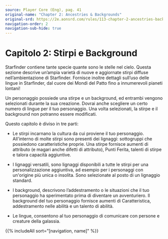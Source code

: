 ```yaml
---
source: Player Core (Eng), pag. 41
original-name: "Chapter 2: Ancestries & Backgrounds"
original-srd: https://2e.aonsrd.com/rules/113-chapter-2-ancestries-backgrounds
navigation-order: 2
navigation-sub-hide: true
---
```


# Capitolo 2: Stirpi e Background

Starfinder contiene tante specie quante sono le stelle nel cielo. Questa sezione
descrive un’ampia varietà di nuove e aggiornate stirpi diffuse
nell’ambientazione di Starfinder. Fornisce inoltre dettagli sull’uso delle
lingue in Starfinder, dal cuore dei Mondi del Patto fino a innumerevoli pianeti
lontani!

Un personaggio possiede una stirpe e un background, ed entrambi vengono
selezionati durante la sua creazione. Dovrai anche scegliere un certo numero di
lingue per il tuo personaggio. Una volta selezionati, la stirpe e il background
non potranno essere modificati.

Questo capitolo è diviso in tre parti:

- Le stirpi incarnano la cultura da cui proviene il tuo personaggio. All’interno
  di molte stirpi sono presenti dei lignaggi: sottogruppi che possiedono
  caratteristiche proprie. Una stirpe fornisce aumenti di attributo (e magari
  anche difetti di attributo), Punti Ferita, talenti di stirpe e talora capacità
  aggiuntive.

- I lignaggi versatili, sono lignaggi disponibili a tutte le stirpi per una
  personalizzazione aggiuntiva, ad esempio per i personaggi con un'origine più
  unica o insolita. Sono selezionate al posto di un lignaggio standard.

- I background, descrivono l’addestramento o le situazioni che il tuo
  personaggio ha sperimentato prima di diventare un avventuriero. Il background
  del tuo personaggio fornisce aumenti di Caratteristica, addestramento nelle
  abilità e un talento di abilità.

- Le lingue, consentono al tuo personaggio di comunicare con persone e creature
  della galassia.

{{% includeAll sort="[navigation, name]" %}}
